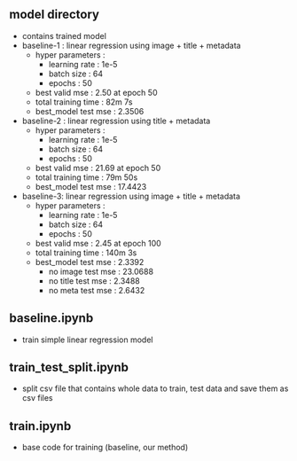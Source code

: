 ## model directory

-   contains trained model
-   baseline-1 : linear regression using image + title + metadata
    -   hyper parameters :
        -   learning rate : 1e-5
        -   batch size : 64
        -   epochs : 50
    -   best valid mse : 2.50 at epoch 50
    -   total training time : 82m 7s
    -   best_model test mse : 2.3506
-   baseline-2 : linear regression using title + metadata
    -   hyper parameters :
        -   learning rate : 1e-5
        -   batch size : 64
        -   epochs : 50
    -   best valid mse : 21.69 at epoch 50
    -   total training time : 79m 50s
    -   best_model test mse : 17.4423
-   baseline-3: linear regression using image + title + metadata
    -   hyper parameters :
        -   learning rate : 1e-5
        -   batch size : 64
        -   epochs : 50
    -   best valid mse : 2.45 at epoch 100
    -   total training time : 140m 3s
    -   best_model test mse : 2.3392
        -   no image test mse : 23.0688
        -   no title test mse : 2.3488
        -   no meta test mse : 2.6432

## baseline.ipynb

-   train simple linear regression model

## train_test_split.ipynb

-   split csv file that contains whole data to train, test data and save them as csv files

## train.ipynb

-   base code for training (baseline, our method)
